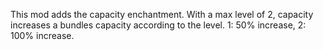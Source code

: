 This mod adds the capacity enchantment. With a max level of 2, capacity increases a bundles capacity according to the level. 1: 50% increase, 2: 100% increase.
